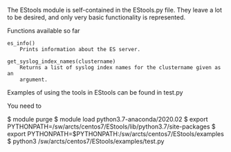 The EStools module is self-contained in the EStools.py file.  They leave
a lot to be desired, and only very basic functionality is represented.

Functions available so far

    es_info()
        Prints information about the ES server.

    get_syslog_index_names(clustername)
        Returns a list of syslog index names for the clustername given as an
        argument.

Examples of using the tools in EStools can be found in test.py

You need to

$ module purge
$ module load python3.7-anaconda/2020.02
$ export PYTHONPATH=/sw/arcts/centos7/EStools/lib/python3.7/site-packages
$ export PYTHONPATH=$PYTHONPATH:/sw/arcts/centos7/EStools/examples
$ python3 /sw/arcts/centos7/EStools/examples/test.py
